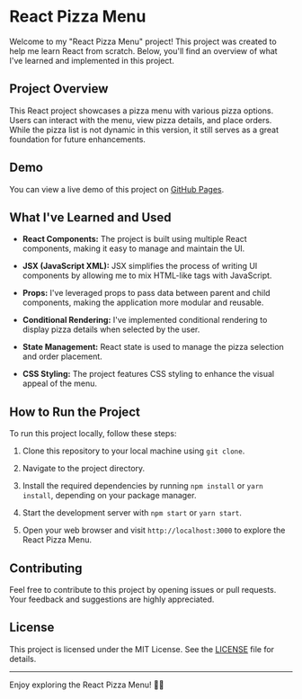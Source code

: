 # React Pizza Menu

Welcome to my "React Pizza Menu" project! This project was created to help me learn React from scratch. Below, you'll find an overview of what I've learned and implemented in this project.

## Project Overview

This React project showcases a pizza menu with various pizza options. Users can interact with the menu, view pizza details, and place orders. While the pizza list is not dynamic in this version, it still serves as a great foundation for future enhancements.

## Demo

You can view a live demo of this project on [GitHub Pages](https://react-pizza-menu-demo.netlify.app/).


## What I've Learned and Used

- **React Components:** The project is built using multiple React components, making it easy to manage and maintain the UI.

- **JSX (JavaScript XML):** JSX simplifies the process of writing UI components by allowing me to mix HTML-like tags with JavaScript.

- **Props:** I've leveraged props to pass data between parent and child components, making the application more modular and reusable.

- **Conditional Rendering:** I've implemented conditional rendering to display pizza details when selected by the user.

- **State Management:** React state is used to manage the pizza selection and order placement.

- **CSS Styling:** The project features CSS styling to enhance the visual appeal of the menu.

## How to Run the Project

To run this project locally, follow these steps:

1. Clone this repository to your local machine using `git clone`.

2. Navigate to the project directory.

3. Install the required dependencies by running `npm install` or `yarn install`, depending on your package manager.

4. Start the development server with `npm start` or `yarn start`.

5. Open your web browser and visit `http://localhost:3000` to explore the React Pizza Menu.


## Contributing

Feel free to contribute to this project by opening issues or pull requests. Your feedback and suggestions are highly appreciated.

## License

This project is licensed under the MIT License. See the [LICENSE](LICENSE) file for details.

---

Enjoy exploring the React Pizza Menu! 🍕🚀
